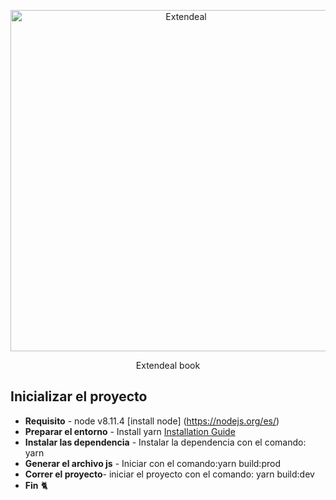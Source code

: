 <p align="center">
  <a href="https://extendeal.com/">
    <img alt="Extendeal" src="https://blog.extendeal.com/wp-content/uploads/2017/08/logo1-3.png" width="546">
  </a>
</p>

<p align="center">
  Extendeal book
</p>


## Inicializar el proyecto
* **Requisito** - node v8.11.4 [install node] (https://nodejs.org/es/)
* **Preparar el entorno** - Install yarn [Installation Guide](https://yarnpkg.com/en/docs/install)
* **Instalar las dependencia** - Instalar la dependencia con el comando: yarn
* **Generar el archivo js** - Iniciar con el comando:yarn build:prod 
* **Correr el proyecto**- iniciar el proyecto con el comando: yarn build:dev
* **Fin** 🐈